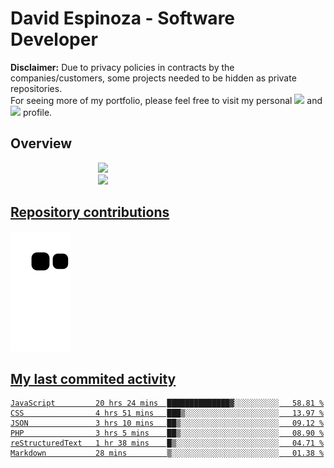 # David Espinoza - Software Developer
<div id="links">
  <p>
    <strong>Disclaimer:</strong> Due to privacy policies in contracts by the companies/customers, some projects needed to be hidden as private repositories. <br />
For seeing more of my portfolio, please feel free to visit my personal <a href="https://davidespinoza.dev" target="_blank"><img src="https://img.shields.io/badge/website-000000?style=for-the-badge&logo=About.me&logoColor=white" target="_blank"></a> and <a href="https://www.linkedin.com/in/despinozap" target="_blank"><img src="https://img.shields.io/badge/LinkedIn-0077B5?style=for-the-badge&logo=linkedin&logoColor=white" target="_blank"></a> profile.
  </p>
</div>

## Overview

<div id="stats">
  <a href="https://github.com/despinozap">
  <img height="180em" style="margin: 0em 10em;" src="https://github-readme-stats.vercel.app/api?username=despinozap&show_icons=true&include_all_commits=true&count_private=true&theme=default"/>
  <img height="180em" style="margin: 0em 10em;" src="https://github-readme-stats.vercel.app/api/top-langs/?username=despinozap&layout=compact&langs_count=7&theme=default"/>
</div>
 
## Repository contributions
<div id="snake"> 

  ![Snake animation](https://github.com/despinozap/despinozap/blob/output/github-contribution-grid-snake.svg)
</div>

## My last commited activity
<!--START_SECTION:waka-->

```text
JavaScript         20 hrs 24 mins  ██████████████▓░░░░░░░░░░   58.81 %
CSS                4 hrs 51 mins   ███▒░░░░░░░░░░░░░░░░░░░░░   13.97 %
JSON               3 hrs 10 mins   ██▒░░░░░░░░░░░░░░░░░░░░░░   09.12 %
PHP                3 hrs 5 mins    ██▒░░░░░░░░░░░░░░░░░░░░░░   08.90 %
reStructuredText   1 hr 38 mins    █▒░░░░░░░░░░░░░░░░░░░░░░░   04.71 %
Markdown           28 mins         ▒░░░░░░░░░░░░░░░░░░░░░░░░   01.38 %
```

<!--END_SECTION:waka-->
